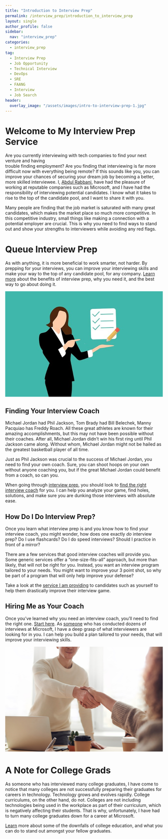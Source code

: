 ```yaml
---
title: "Introduction to Interview Prep"
permalink: /interview_prep/introduction_to_interview_prep
layout: single
author_profile: false
sidebar:
  nav: "interview_prep"
categories:
  - interview_prep
tag:
  - Interview Prep
  - Job Opportunity
  - Technical Interview
  - DevOps
  - SRE
  - FAANG
  - Interview
  - Job Search
header:
  overlay_image: "/assets/images/intro-to-interview-prep-1.jpg"
---
```


# Welcome to My Interview Prep Service

Are you currently interviewing with tech companies to find your next venture and having  
trouble finding employment? Are you finding that interviewing is far more difficult now with everything being remote? If this sounds like you, you can improve your chances of securing your dream job by becoming a better, more skilled interviewee. I, [Abdul Rabbani](/about), have had the pleasure of working at reputable companies such as Microsoft, and I have had the responsibility of interviewing potential candidates. I know what it takes to rise to the top of the candidate pool, and I want to share it with you.

Many people are finding that the job market is saturated with many great candidates, which makes the market place so much more competitive. In this competitive industry, small things like making a connection with a potential employer are crucial. This is why you need to find ways to stand out and show your strengths to interviewers while avoiding any red flags.

# Queue Interview Prep

As with anything, it is more beneficial to work smarter, not harder. By prepping for your interviews, you can improve your interviewing skills and make your way to the top of any candidate pool, for any company. [Learn more](/interview_prep/what_is_interview_prep_and_why_you_need_it) about the benefits of interview prep, why you need it, and the best way to go about doing it.

![checklist](/assets/images/checklist.jpg)

## Finding Your Interview Coach

Michael Jordan had Phil Jackson, Tom Brady had Bill Belechek, Manny Pacquiao has Freddy Roach. All these great athletes are known for their amazing accomplishments, but this may not have been possible without their coaches. After all, Michael Jordan didn’t win his first ring until Phil Jackson came along. Without whom, Michael Jordan might not be hailed as the greatest basketball player of all time.

Just as Phil Jackson was crucial to the success of Michael Jordan, you need to find your own coach. Sure, you can shoot hoops on your own without anyone coaching you, but if the great Michael Jordan could benefit from  a coach, so can you.

When going through [interview prep](/interview_prep/what_is_interview_prep_and_why_you_need_it), you should look to [find the right interview coach](/interview_prep/finding_the_right_interview_coach) for you. I can help you analyze your game, find holes, solutions, and make sure you are dunking those interviews with absolute ease.

## How Do I Do Interview Prep?

Once you learn what interview prep is  and you know how to find your interview coach, you might wonder, how does one exactly _do_ interview prep? Do I use flashcards? Do I do speed interviews? Should I practice in front of a mirror?

There are a few services that good interview coaches will provide you. Some generic services offer a “one-size-fits-all” approach, but more than likely, that will not be right for you. Instead, you want an interview program tailored to your needs. You might want to improve your 3 point shot, so why be part of a program that will only help improve your defense?

Take a look at the [service I am providing](/interview_prep/services_provided) to candidates such as yourself to help them drastically improve their interview game.

## Hiring Me as Your Coach

Once you’ve learned why you need an interview coach, you’ll need to find the right one. [Start here](/interview_prep/get_in_touch). As [someone](/about/) who has conducted dozens of interviews at Microsoft, I have a deep grasp of what interviewers are looking for in you. I can help you build a plan tailored to your needs, that will improve your interviewing skills.

![handshake](/assets/images/handshake-1.jpg)

# A Note for College Grads

As someone who has interviewed many college graduates, I have come to notice that many colleges are not successfully preparing their graduates for careers in technology. Technology grows and evolves rapidly. College curriculums, on the other hand, do not. Colleges are not including technologies being used in the workplace as part of their curriculum, which is negatively affecting their students. That is why, unfortunately, I have had to turn many college graduates down for a career at Microsoft.

[Learn](/interview_prep/how_college_fails_to_provide_real-world_knowledge) more about some of the downfalls of college education, and what you can do to stand out amongst your fellow graduates.
